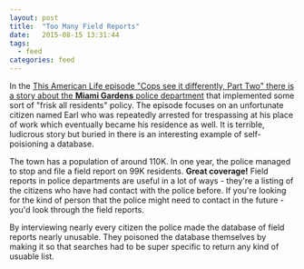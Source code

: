 ```yaml
---
layout: post
title:  "Too Many Field Reports"
date:   2015-08-15 13:31:44
tags: 
  - feed
categories: feed 
---
```


In the [This American Life episode "Cops see it differently, Part Two" there is a story about the **Miami Gardens** police department](http://www.thisamericanlife.org/radio-archives/episode/548/transcript) that implemented some sort of "frisk all residents" policy. The episode focuses on an unfortunate citizen named Earl who was repeatedly arrested for trespassing at his place of work which eventually became his residence as well. It is terrible, ludicrous story but buried in there is an interesting example of self-poisioning a database.  

The town has a population of around 110K. In one year, the police managed to stop and file a field report on 99K residents. **Great coverage!** Field reports in police departments are useful in a lot of ways - they're a listing of the citizens who have had contact with the police before. If you're looking for the kind of person that the police might need to contact in the future - you'd look through the field reports.

By interviewing nearly every citizen the police made the database of field reports nearly unusable. They poisoned the database themselves by making it so that searches had to be super specific to return any kind of usuable list.
